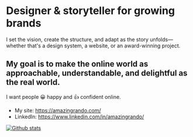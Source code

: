 # Designer & storyteller for growing brands

I set the vision, create the structure, and adapt as the story unfolds—whether that's a design system, a website, or an award-winning project.

## My goal is to make the online world as approachable, understandable, and delightful as the real world.

I want people 😀 happy and 👍 confident online.

* My site: https://amazingrando.com/
* LinkedIn: https://www.linkedin.com/in/amazingrando/

[![Github stats](https://github-readme-stats.vercel.app/api?username=amazingrando)](https://github.com/anuraghazra/github-readme-stats)
